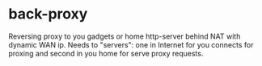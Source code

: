 back-proxy
==========

Reversing proxy to you gadgets or home http-server behind NAT with dynamic WAN ip.
Needs to "servers": one in Internet for you connects for proxing and second in you home for serve proxy requests.

